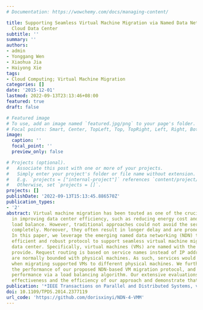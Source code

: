 ```yaml
---
# Documentation: https://wowchemy.com/docs/managing-content/

title: Supporting Seamless Virtual Machine Migration via Named Data Networking in
  Cloud Data Center
subtitle: ''
summary: ''
authors:
- admin
- Yonggang Wen
- Xiaohua Jia
- Haiyong Xie
tags:
- Cloud Computing; Virtual Machine Migration
categories: []
date: '2015-12-01'
lastmod: 2022-09-13T23:13:46+08:00
featured: true
draft: false

# Featured image
# To use, add an image named `featured.jpg/png` to your page's folder.
# Focal points: Smart, Center, TopLeft, Top, TopRight, Left, Right, BottomLeft, Bottom, BottomRight.
image:
  caption: ''
  focal_point: ''
  preview_only: false

# Projects (optional).
#   Associate this post with one or more of your projects.
#   Simply enter your project's folder or file name without extension.
#   E.g. `projects = ["internal-project"]` references `content/project/deep-learning/index.md`.
#   Otherwise, set `projects = []`.
projects: []
publishDate: '2022-09-13T15:13:45.886570Z'
publication_types:
- '2'
abstract: Virtual machine migration has been touted as one of the crucial technologies
  in improving data center efficiency, such as reducing energy cost and maintaining
  load balance. However, traditional approaches could not avoid the service interruption
  completely. Moreover, they often result in longer delay and are prone to failures.
  In this paper, we leverage the emerging named data networking (NDN) to design an
  efficient and robust protocol to support seamless virtual machine migration in cloud
  data center. Specifically, virtual machines (VMs) are named with the services they
  provide. Request routing is based on service names instead of IP addresses that
  are normally bounded with physical machines. As such, services would not be interrupted
  when migrating supported VMs to different physical machines. We further analyze
  the performance of our proposed NDN-based VM migration protocol, and optimize its
  performance via a load balancing algorithm. Our extensive evaluations verify the
  effectiveness and the efficiency of our approach and demonstrate that it is interruption-free.
publication: '*IEEE Transactions on Parallel and Distributed Systems, vol. 26, no. 12, pp. 3485-3497* (中科院小类二区期刊)'
doi: 10.1109/TPDS.2014.2377119
url_code: 'https://github.com/dorisxinyi/NDN-4-VMM'
---
```

